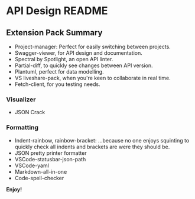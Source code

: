# API Design README

## Extension Pack Summary

- Project-manager: Perfect for easily switching between projects.
- Swagger-viewer, for API design and documentation.
- Spectral by Spotlight, an open API linter.
- Partial-diff, to quickly see changes between API version.
- Plantuml, perfect for data modelling.
- VS liveshare-pack, when you're keen to collaborate in real time.
- Fetch-client, for you testing needs.

### Visualizer
- JSON Crack
  
### Formatting
- Indent-rainbow, rainbow-bracket: ...because no one enjoys squinting to quickly check all indents and brackets are were they should be.
- JSON pretty printer formatter
- VSCode-statusbar-json-path
- VSCode-yaml
- Markdown-all-in-one
- Code-spell-checker
  
**Enjoy!**